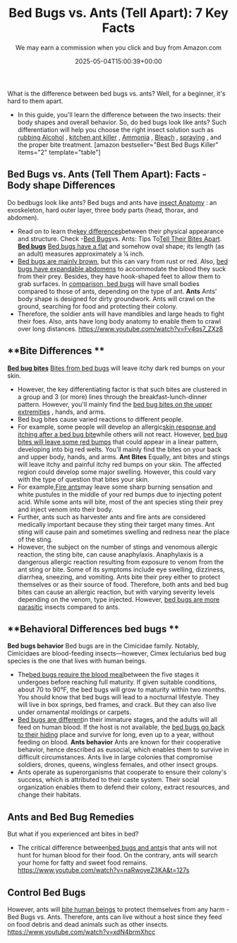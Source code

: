﻿---
author: We may earn a commission when you click and buy from Amazon.com
layout: post
title: 'Bed Bugs vs. Ants (Tell Apart): 7 Key Facts'
date: '2025-05-04T15:00:39+00:00'
categories:
- Bed Bugs
- Guide
tags: []
slug: /bed-bugs-vs-ants/
lastmod: 2025-05-07T12:21:23+03:00
---

What is the difference between bed bugs vs. ants? Well, for a beginner, it's hard to them apart.
- In this guide, you'll learn the difference between the two insects: their body shapes and overall behavior. So, do bed bugs look like ants?
Such differentiation will help you choose the right insect solution such as
[rubbing Alcohol](https://pestpolicy.com/does-rubbing-alcohol-kill-bed-bugs/)
,
[kitchen ant killer](https://pestpolicy.com/best-ant-killer/)
,
[Ammonia](https://pestpolicy.com/does-ammonia-kill-bed-bugs/)
,
[Bleach](https://pestpolicy.com/does-bleach-kill-bed-bugs/)
,
[spraying](https://pestpolicy.com/best-bed-bug-spray/)
, and the proper bite treatment.
[amazon bestseller="Best Bed Bugs Killer" items="2" template="table"]
## Bed Bugs vs. Ants (Tell Them Apart): Facts - Body shape Differences
Do bedbugs look like ants? Bed bugs and ants have
[insect Anatomy](https://extension.umd.edu/sites/extension.umd.edu/files/_docs/programs/master-gardeners/Montgomery/Master%20Gardener%20Termites%20Ants%20Bed%20Bugs%202-17.pdf)
: an exoskeleton, hard outer layer, three body parts (head, thorax, and abdomen).
- Read on to learn the[key differences](https://pestpolicy.com/spider-bite-vs-mosquito-bite/)between their physical appearance and structure. Check -[Bed Bugs](https://pestpolicy.com/what-does-bed-bug-poop-look-like/)vs. Ants: Tips To[Tell Their Bites Apart](https://pestpolicy.com/bed-bug-bites-vs-mosquito-bites/).
[**Bed bugs**](https://pestpolicy.com/does-lavender-kill-bed-bugs/)
[Bed bugs have a flat](https://pestpolicy.com/does-lysol-kill-bed-bugs/)
and somehow oval shape; its length (as an adult) measures approximately a ¼ inch.
- [Bed bugs are mainly brown](https://pestpolicy.com/baby-bed-bugs/), but this can vary from rust or red.
Also,
[bed bugs have expandable abdomens](https://pestpolicy.com/what-causes-bed-bugs/)
to accommodate the blood they suck from their prey. Besides, they have hook-shaped feet to allow them to grab surfaces.
In
[comparison, bed bugs](https://pestpolicy.com/harris-bed-bug-killer-review/)
will have small bodies compared to those of ants, depending on the type of ant.
**Ants**
Ants’ body shape is designed for dirty groundwork. Ants will crawl on the ground, searching for food and protecting their colony.
- Therefore, the soldier ants will have mandibles and large heads to fight their foes.
Also, ants have long body anatomy to enable them to crawl over long distances.
https://www.youtube.com/watch?v=Fv4qs7_ZXz8
## **Bite Differences **
[**Bed bug bites**](https://pestpolicy.com/pictures-of-bed-bug-bites/)
[Bites from bed bugs](https://pestpolicy.com/flea-bites-vs-bed-bug-bites/)
will leave itchy dark red bumps on your skin.
- However, the key differentiating factor is that such bites are clustered in a group and 3 (or more) lines through the breakfast-lunch-dinner pattern.
However, you'll mainly find the
[bed bug bites on the upper extremities](https://pestpolicy.com/can-bed-bugs-bite-through-clothing/)
, hands, and arms.
- Bed bug bites cause varied reactions to different people.
- For example, some people will develop an allergic[skin response and itching after a bed bug bite](https://pestpolicy.com/can-bed-bugs-live-in-your-skin/)while others will not react.
However,
[bed bug bites will leave some red bumps](https://pestpolicy.com/how-long-do-bed-bug-bites-last/)
that could appear in a linear pattern, developing into big red welts. You’ll mainly find the bites on your back and upper body, hands, and arms.
**Ant Bites**
Equally, ant bites and stings will leave itchy and painful itchy red bumps on your skin.
The affected region could develop some major swelling. However, this could vary with the type of question that bites your skin.
- For example,[Fire ants](https://pestpolicy.com/best-fire-ant-killer-for-lawns/)may leave some sharp burning sensation and white pustules in the middle of your red bumps due to injecting potent acid.
While some ants will bite, most of the ant species sting their prey and inject venom into their body.
- Further, ants such as harvester ants and fire ants are considered medically important because they sting their target many times.
Ant sting will cause pain and sometimes swelling and redness near the place of the sting.
- However, the subject on the number of stings and venomous allergic reaction, the sting bite, can cause anaphylaxis.
Anaphylaxis is a dangerous allergic reaction resulting from exposure to venom from the ant sting or bite.
Some of its symptoms include eye swelling, dizziness, diarrhea, sneezing, and vomiting. Ants bite their prey either to protect themselves or as their source of food.
Therefore, both ants and bed bug bites can cause an allergic reaction, but with varying severity levels depending on the venom, type injected.
However,
[bed bugs are more parasitic](https://pestpolicy.com/harris-bed-bug-killer-review/)
insects compared to ants.
## **Behavioral Differences bed bugs **
**Bed bugs behavior**
Bed bugs are in the Cimicidae family. Notably, Cimicidaes are blood-feeding insects—however, Cimex lectularius bed bug species is the one that lives with human beings.
- The[bed bugs require the blood meal](https://pestpolicy.com/how-big-are-bed-bugs/)between the five stages it undergoes before reaching full maturity.
If given suitable conditions, about 70 to 90°F, the bed bugs will grow to maturity within two months. You should know that bed bugs will lead to a nocturnal lifestyle.
They will live in box springs, bed frames, and crack. But they can also live under ornamental moldings or carpets.
- [Bed bugs are different](https://pestpolicy.com/best-bed-bug-steamer/)in their immature stages, and the adults will all feed on human blood.
If the host is not available, the
[bed bugs go back to their hiding](https://pestpolicy.com/where-do-bed-bugs-hide/)
place and survive for long, even up to a year, without feeding on blood.
**Ants behavior**
Ants are known for their cooperative behavior, hence described as eusocial, which enables them to survive in difficult circumstances.
Ants live in large colonies that compromise soldiers, drones, queens, wingless females, and other insect groups.
- Ants operate as superorganisms that cooperate to ensure their colony's success, which is attributed to their caste system.
Their social organization enables them to defend their colony, extract resources, and change their habitats.
## Ants and Bed Bug Remedies
But what if you experienced ant bites in bed?
- The critical difference between[bed bugs and ants](https://pestpolicy.com/proof-bed-bug-spray-review/)is that ants will not hunt for human blood for their food.
On the contrary, ants will search your home for fatty and sweet food remains.
https://www.youtube.com/watch?v=naRwoyeZ3KA&t=127s
## Control Bed Bugs
However, ants will
[bite human beings](https://pestpolicy.com/do-fleas-bite-humans/)
to protect themselves from any harm - Bed Bugs vs. Ants.
Therefore, ants can live without a host since they feed on food debris and dead animals such as other insects.
https://www.youtube.com/watch?v=xdN4brmXhcc